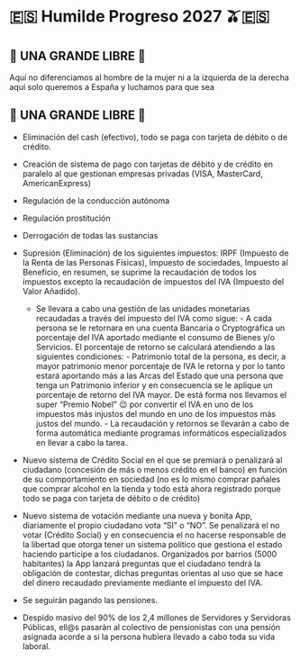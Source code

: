 # 🇪🇸 Humilde Progreso 2027 🫒🇪🇸 
## 🐲 UNA GRANDE LIBRE 🐲
Aquí no diferenciamos 
al hombre de la mujer
ni a la izquierda de la derecha
aquí solo queremos a España 
y luchamos para que sea 
## 🐲 UNA GRANDE LIBRE 🐲

- Eliminación del cash (efectivo), todo se paga con tarjeta de débito o de crédito.

- Creación de sistema de pago con tarjetas de débito y de crédito en paralelo al que gestionan empresas privadas (VISA, MasterCard, AmericanExpress)

- Regulación de la conducción autónoma

- Regulación prostitución

- Derrogación de todas las sustancias

- Supresión (Eliminación) de los siguientes impuestos: IRPF (Impuesto de la Renta de las Personas Físicas), Impuesto de sociedades, Impuesto al Beneficio, en resumen, se suprime la recaudación de todos los impuestos excepto la recaudación de impuestos del IVA (Impuesto del Valor Añadido).
  - Se llevara a cabo una gestión de las unidades monetarias recaudadas a través del impuesto del IVA como sigue:
		- A cada persona se le retornara en una cuenta Bancaria o Cryptográfica un porcentaje del IVA aportado mediante el consumo de Bienes y/o Servicios. El porcentaje de retorno se calculará atendiendo a las siguientes condiciones:
			- Patrimonio total de la persona, es decir, a mayor patrimonio menor porcentaje de IVA le retorna y por lo tanto estará aportando más a las Arcas del Estado que una persona que tenga un Patrimonio inferior y en consecuencia se le aplique un porcentaje de retorno del IVA mayor. De está forma nos llevamos el super “Premio Nobel” 😉 por convertir el IVA en uno de los impuestos más injustos del mundo en uno de los impuestos más justos del mundo.
		  - La recaudación y retornos se llevarán a cabo de forma automática mediante programas informáticos especializados en llevar a cabo la tarea.

- Nuevo sistema de Crédito Social en el que se premiará o penalizará al ciudadano (concesión de más o menos crédito en el banco) en función de su comportamiento en sociedad (no es lo mismo comprar pañales que comprar alcohol en la tienda y todo está ahora registrado porque todo se paga con tarjeta de débito o de crédito) 

- Nuevo sistema de votación mediante una nueva y bonita App, diariamente el propio ciudadano vota “SI” o “NO”. Se penalizará el no votar (Crédito Social) y en consecuencia el no hacerse responsable de la libertad que otorga tener un sistema político que gestiona el estado haciendo participe a los ciudadanos. Organizados por barrios (5000 habitantes) la App lanzará preguntas que el ciudadano tendrá la obligación de contestar, dichas preguntas orientas al uso que se hace del dinero recaudado previamente mediante el impuesto del IVA.

- Se seguirán pagando las pensiones.

- Despido masivo del 90% de los 2,4 millones de Servidores y Servidoras Públicas, ell@s pasarán al colectivo de pensionistas con una pensión asignada acorde a si la persona hubiera llevado a cabo toda su vida laboral.


